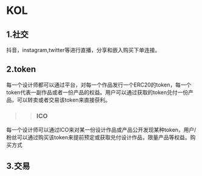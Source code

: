 # KOL
## 1.社交
抖音，instagram,twitter等进行直播，分享和嵌入购买下单连接。
## 2.token
每一个设计师都可以通过平台，对每一个作品发行一个ERC20的token，每一个token代表一副作品或者一份产品的权益。用户可以通过获取的token兑付一份产品，可以转卖或者交易该token来直接获利。
>>### ICO
每一个设计师可以通过ICO来对某一份设计作品或产品公开发现某种token，用户/粉丝可以通过购买该token来提前预定或获取兑付设计作品，限量产品等权益。购买方式
## 3.交易

